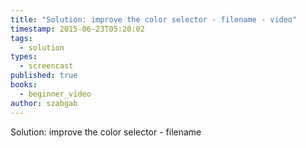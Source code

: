 ```yaml
---
title: "Solution: improve the color selector - filename - video"
timestamp: 2015-06-23T05:20:02
tags:
  - solution
types:
  - screencast
published: true
books:
  - beginner_video
author: szabgab
---
```



Solution: improve the color selector - filename


<slidecast file="beginner-perl/solution-improve-the-color-selector-filename" youtube="C3lWRZxt9a4" />
